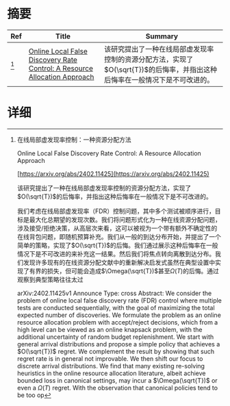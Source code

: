 # 摘要

| Ref | Title | Summary |
| --- | --- | --- |
| [^1] | [Online Local False Discovery Rate Control: A Resource Allocation Approach](https://arxiv.org/abs/2402.11425) | 该研究提出了一种在线局部虚发现率控制的资源分配方法，实现了$O(\sqrt{T})$的后悔率，并指出这种后悔率在一般情况下是不可改进的。 |

# 详细

[^1]: 在线局部虚发现率控制：一种资源分配方法

    Online Local False Discovery Rate Control: A Resource Allocation Approach

    [https://arxiv.org/abs/2402.11425](https://arxiv.org/abs/2402.11425)

    该研究提出了一种在线局部虚发现率控制的资源分配方法，实现了$O(\sqrt{T})$的后悔率，并指出这种后悔率在一般情况下是不可改进的。

    

    我们考虑在线局部虚发现率（FDR）控制问题，其中多个测试被顺序进行，目标是最大化总期望的发现次数。我们将问题形式化为一种在线资源分配问题，涉及接受/拒绝决策，从高层次来看，这可以被视为一个带有额外不确定性的在线背包问题，即随机预算补充。我们从一般的到达分布开始，并提出了一个简单的策略，实现了$O(\sqrt{T})$的后悔。我们通过展示这种后悔率在一般情况下是不可改进的来补充这一结果。然后我们将焦点转向离散到达分布。我们发现许多现有的在线资源分配文献中的重新解决启发式虽然在典型设置中实现了有界的损失，但可能会造成$\Omega(\sqrt{T})$甚至$\Omega(T)$的后悔。通过观察到典型策略往往太过

    arXiv:2402.11425v1 Announce Type: cross  Abstract: We consider the problem of online local false discovery rate (FDR) control where multiple tests are conducted sequentially, with the goal of maximizing the total expected number of discoveries. We formulate the problem as an online resource allocation problem with accept/reject decisions, which from a high level can be viewed as an online knapsack problem, with the additional uncertainty of random budget replenishment. We start with general arrival distributions and propose a simple policy that achieves a $O(\sqrt{T})$ regret. We complement the result by showing that such regret rate is in general not improvable. We then shift our focus to discrete arrival distributions. We find that many existing re-solving heuristics in the online resource allocation literature, albeit achieve bounded loss in canonical settings, may incur a $\Omega(\sqrt{T})$ or even a $\Omega(T)$ regret. With the observation that canonical policies tend to be too op
    

